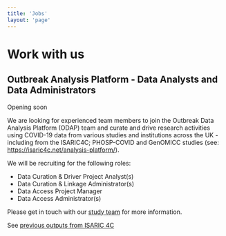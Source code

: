```yaml
---
title: 'Jobs'
layout: 'page'
---
```


# Work with us

## Outbreak Analysis Platform - Data Analysts and Data Administrators 

Opening soon

We are looking for experienced team members to join the Outbreak Data Analysis Platform (ODAP) team and curate and drive research activities using COVID-19 data from various studies and institutions across the UK - including from the ISARIC4C; PHOSP-COVID and GenOMICC studies (see: https://isaric4c.net/analysis-platform/).

We will be recruiting for the following roles: 

* Data Curation & Driver Project Analyst(s) 
* Data Curation & Linkage Administrator(s) 
* Data Access Project Manager 
* Data Access Administrator(s) 

Please get in touch with our [study team](isaric4c-samples@roslin.ed.ac.uk) for more information. 

See [previous outputs from ISARIC 4C](/outputs/)




